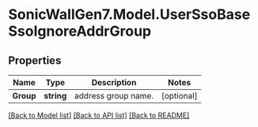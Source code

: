 # SonicWallGen7.Model.UserSsoBaseSsoIgnoreAddrGroup

## Properties

Name | Type | Description | Notes
------------ | ------------- | ------------- | -------------
**Group** | **string** | address group name. | [optional] 

[[Back to Model list]](../README.md#documentation-for-models) [[Back to API list]](../README.md#documentation-for-api-endpoints) [[Back to README]](../README.md)

